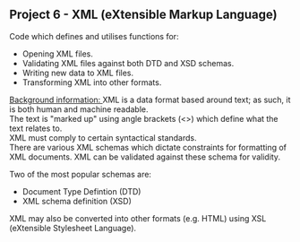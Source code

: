 ## Project 6 - XML (eXtensible Markup Language)

Code which defines and utilises functions for:
* Opening XML files.
* Validating XML files against both DTD and XSD schemas.
* Writing new data to XML files.
* Transforming XML into other formats. 

<ins>Background information:  </ins>
XML is a data format based around text; as such, it is both human and machine readable.  
The text is "marked up" using angle brackets (<>) which define what the text relates to.  
XML must comply to certain syntactical standards.  
There are various XML schemas which dictate constraints for formatting of XML documents. XML can be validated against these schema for validity.  
 
Two of the most popular schemas are:
* Document Type Defintion (DTD)
* XML schema definition (XSD)  

XML may also be converted into other formats (e.g. HTML) using XSL (eXtensible Stylesheet Language).
